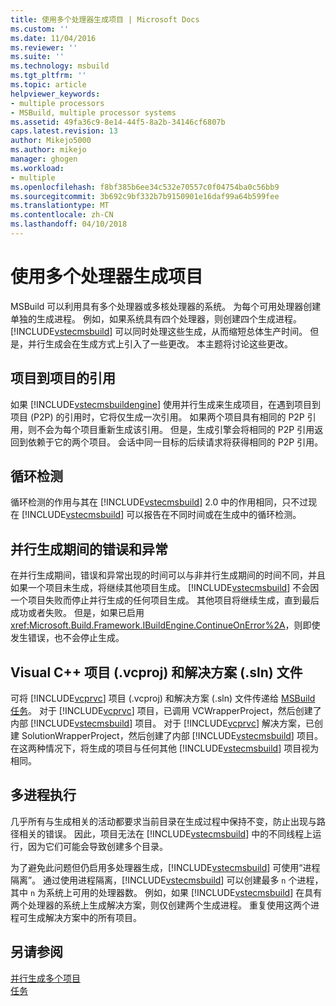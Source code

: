 ```yaml
---
title: 使用多个处理器生成项目 | Microsoft Docs
ms.custom: ''
ms.date: 11/04/2016
ms.reviewer: ''
ms.suite: ''
ms.technology: msbuild
ms.tgt_pltfrm: ''
ms.topic: article
helpviewer_keywords:
- multiple processors
- MSBuild, multiple processor systems
ms.assetid: 49fa36c9-8e14-44f5-8a2b-34146cf6807b
caps.latest.revision: 13
author: Mikejo5000
ms.author: mikejo
manager: ghogen
ms.workload:
- multiple
ms.openlocfilehash: f8bf385b6ee34c532e70557c0f04754ba0c56bb9
ms.sourcegitcommit: 3b692c9bf332b7b9150901e16daf99a64b599fee
ms.translationtype: MT
ms.contentlocale: zh-CN
ms.lasthandoff: 04/10/2018
---
```

# <a name="using-multiple-processors-to-build-projects"></a>使用多个处理器生成项目
MSBuild 可以利用具有多个处理器或多核处理器的系统。 为每个可用处理器创建单独的生成进程。 例如，如果系统具有四个处理器，则创建四个生成进程。 [!INCLUDE[vstecmsbuild](../extensibility/internals/includes/vstecmsbuild_md.md)] 可以同时处理这些生成，从而缩短总体生产时间。 但是，并行生成会在生成方式上引入了一些更改。 本主题将讨论这些更改。  
  
## <a name="project-to-project-references"></a>项目到项目的引用  
 如果 [!INCLUDE[vstecmsbuildengine](../msbuild/includes/vstecmsbuildengine_md.md)] 使用并行生成来生成项目，在遇到项目到项目 (P2P) 的引用时，它将仅生成一次引用。 如果两个项目具有相同的 P2P 引用，则不会为每个项目重新生成该引用。 但是，生成引擎会将相同的 P2P 引用返回到依赖于它的两个项目。 会话中同一目标的后续请求将获得相同的 P2P 引用。  
  
## <a name="cycle-detection"></a>循环检测  
 循环检测的作用与其在 [!INCLUDE[vstecmsbuild](../extensibility/internals/includes/vstecmsbuild_md.md)] 2.0 中的作用相同，只不过现在 [!INCLUDE[vstecmsbuild](../extensibility/internals/includes/vstecmsbuild_md.md)] 可以报告在不同时间或在生成中的循环检测。  
  
## <a name="errors-and-exceptions-during-parallel-builds"></a>并行生成期间的错误和异常  
 在并行生成期间，错误和异常出现的时间可以与非并行生成期间的时间不同，并且如果一个项目未生成，将继续其他项目生成。 [!INCLUDE[vstecmsbuild](../extensibility/internals/includes/vstecmsbuild_md.md)] 不会因一个项目失败而停止并行生成的任何项目生成。 其他项目将继续生成，直到最后成功或者失败。 但是，如果已启用 <xref:Microsoft.Build.Framework.IBuildEngine.ContinueOnError%2A>，则即使发生错误，也不会停止生成。  
  
## <a name="visual-c-project-vcproj-and-solution-sln-files"></a>Visual C++ 项目 (.vcproj) 和解决方案 (.sln) 文件  
 可将 [!INCLUDE[vcprvc](../code-quality/includes/vcprvc_md.md)] 项目 (.vcproj) 和解决方案 (.sln) 文件传递给 [MSBuild 任务](../msbuild/msbuild-task.md)。 对于 [!INCLUDE[vcprvc](../code-quality/includes/vcprvc_md.md)] 项目，已调用 VCWrapperProject，然后创建了内部 [!INCLUDE[vstecmsbuild](../extensibility/internals/includes/vstecmsbuild_md.md)] 项目。 对于 [!INCLUDE[vcprvc](../code-quality/includes/vcprvc_md.md)] 解决方案，已创建 SolutionWrapperProject，然后创建了内部 [!INCLUDE[vstecmsbuild](../extensibility/internals/includes/vstecmsbuild_md.md)] 项目。 在这两种情况下，将生成的项目与任何其他 [!INCLUDE[vstecmsbuild](../extensibility/internals/includes/vstecmsbuild_md.md)] 项目视为相同。  
  
## <a name="multi-process-execution"></a>多进程执行  
 几乎所有与生成相关的活动都要求当前目录在生成过程中保持不变，防止出现与路径相关的错误。 因此，项目无法在 [!INCLUDE[vstecmsbuild](../extensibility/internals/includes/vstecmsbuild_md.md)] 中的不同线程上运行，因为它们可能会导致创建多个目录。  
  
 为了避免此问题但仍启用多处理器生成，[!INCLUDE[vstecmsbuild](../extensibility/internals/includes/vstecmsbuild_md.md)] 可使用“进程隔离”。 通过使用进程隔离，[!INCLUDE[vstecmsbuild](../extensibility/internals/includes/vstecmsbuild_md.md)] 可以创建最多 `n` 个进程，其中 `n` 为系统上可用的处理器数。 例如，如果 [!INCLUDE[vstecmsbuild](../extensibility/internals/includes/vstecmsbuild_md.md)] 在具有两个处理器的系统上生成解决方案，则仅创建两个生成进程。 重复使用这两个进程可生成解决方案中的所有项目。  
  
## <a name="see-also"></a>另请参阅  
 [并行生成多个项目](../msbuild/building-multiple-projects-in-parallel-with-msbuild.md)   
 [任务](../msbuild/msbuild-tasks.md)